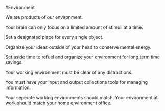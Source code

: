 #Environment

We are products of our environment.

Your brain can only focus on a limited amount of stimuli at a time.

Set a designated place for every single object.

Organize your ideas outside of your head to conserve mental energy.

Set aside time to refuel and organize your environment for long term time savings.

Your working environment must be clear of any distractions.

You must have your input and output collections tools for managing information.

Your seperate working environments should match. Your environment at work should match your home environment office.
